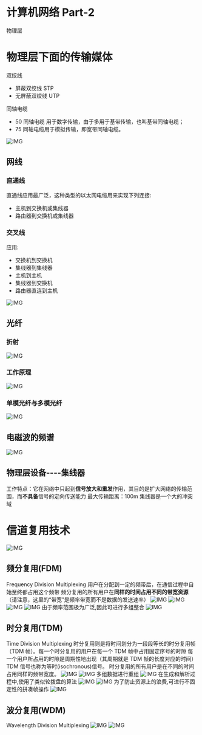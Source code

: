 # 计算机网络 Part-2


物理层
<!--more-->

# 物理层下面的传输媒体
双绞线
 - 屏蔽双绞线 STP
 - 无屏蔽双绞线 UTP

同轴电缆
 - 50 同轴电缆 用于数字传输，由于多用于基带传输，也叫基带同轴电缆；
 - 75 同轴电缆用于模拟传输，即宽带同轴电缆。

![IMG](https://tronwei-1254020584.cos.ap-beijing.myqcloud.com/CN-2/1.png)

## 网线
### 直通线
直通线应用最广泛，这种类型的以太网电缆用来实现下列连接:
 - 主机到交换机或集线器
 - 路由器到交换机或集线器 


### 交叉线
应用:
 - 交换机到交换机
 - 集线器到集线器
 - 主机到主机
 - 集线器到交换机
 - 路由器直连到主机

![IMG](https://tronwei-1254020584.cos.ap-beijing.myqcloud.com/CN-2/2.png)

## 光纤
### 折射
![IMG](https://tronwei-1254020584.cos.ap-beijing.myqcloud.com/CN-2/3.png)

### 工作原理
![IMG](https://tronwei-1254020584.cos.ap-beijing.myqcloud.com/CN-2/4.png)

### 单模光纤与多模光纤
![IMG](https://tronwei-1254020584.cos.ap-beijing.myqcloud.com/CN-2/5.png)

## 电磁波的频谱
![IMG](https://tronwei-1254020584.cos.ap-beijing.myqcloud.com/CN-2/6.png)

## 物理层设备----集线器
工作特点：它在网络中只起到**信号放大和重发**作用，其目的是扩大网络的传输范围，而**不具备**信号的定向传送能力
最大传输距离：100m
集线器是一个大的冲突域

# 信道复用技术
![IMG](https://tronwei-1254020584.cos.ap-beijing.myqcloud.com/CN-2/7.png)

## 频分复用(FDM)
Frequency Division Multiplexing
用户在分配到一定的频带后，在通信过程中自始至终都占用这个频带
频分复用的所有用户在**同样的时间占用不同的带宽资源**（请注意，这里的“带宽”是频率带宽而不是数据的发送速率）
![IMG](https://tronwei-1254020584.cos.ap-beijing.myqcloud.com/CN-2/8.png)
![IMG](https://tronwei-1254020584.cos.ap-beijing.myqcloud.com/CN-2/9.png)
![IMG](https://tronwei-1254020584.cos.ap-beijing.myqcloud.com/CN-2/10.png)
![IMG](https://tronwei-1254020584.cos.ap-beijing.myqcloud.com/CN-2/11.png)
由于频率范围极为广泛,因此可进行多组整合
![IMG](https://tronwei-1254020584.cos.ap-beijing.myqcloud.com/CN-2/12.png)

## 时分复用(TDM)
Time Division Multiplexing
时分复用则是将时间划分为一段段等长的时分复用帧（TDM 帧）。每一个时分复用的用户在每一个 TDM 帧中占用固定序号的时隙
每一个用户所占用的时隙是周期性地出现（其周期就是 TDM  帧的长度对应的时间）
TDM 信号也称为等时(isochronous)信号。
时分复用的所有用户是在不同的时间占用同样的频带宽度。
![IMG](https://tronwei-1254020584.cos.ap-beijing.myqcloud.com/CN-2/13.png)
![IMG](https://tronwei-1254020584.cos.ap-beijing.myqcloud.com/CN-2/14.png)
多组数据进行重组
![IMG](https://tronwei-1254020584.cos.ap-beijing.myqcloud.com/CN-2/15.png)
在生成和解析过程中,使用了类似轮拨盘的算法
![IMG](https://tronwei-1254020584.cos.ap-beijing.myqcloud.com/CN-2/16.png)
![IMG](https://tronwei-1254020584.cos.ap-beijing.myqcloud.com/CN-2/17.png)
为了防止资源上的浪费,可进行不固定性的拼凑帧操作
![IMG](https://tronwei-1254020584.cos.ap-beijing.myqcloud.com/CN-2/18.png)

## 波分复用(WDM)
Wavelength Division Multiplexing
![IMG](https://tronwei-1254020584.cos.ap-beijing.myqcloud.com/CN-2/19.png)
![IMG](https://tronwei-1254020584.cos.ap-beijing.myqcloud.com/CN-2/20.png)



